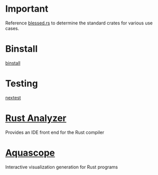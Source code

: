 # Important

Reference [blessed.rs](https://blessed.rs/crates) to determine the standard crates for various use cases.

# Binstall

[binstall](https://crates.io/crates/cargo-binstall)

# Testing

[nextest](https://nexte.st/)

# [Rust Analyzer](https://github.com/rust-lang/rust-analyzer)

Provides an IDE front end for the Rust compiler

# [Aquascope](https://github.com/cognitive-engineering-lab/aquascope)

Interactive visualization generation for Rust programs